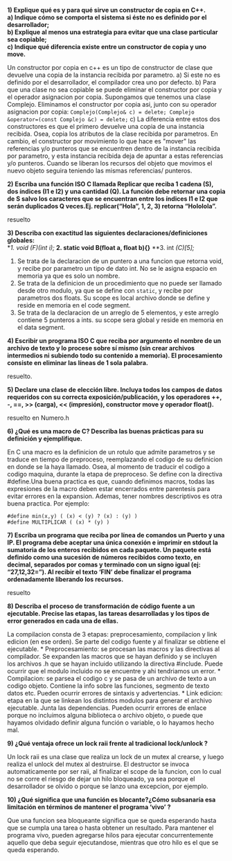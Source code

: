 **1) Explique qué es y para qué sirve un constructor de copia en C++.**  
  **a) Indique cómo se comporta el sistema si éste no es definido por el desarrollador;**  
  **b) Explique al menos una estrategia para evitar que una clase particular sea copiable;**  
  **c) Indique qué diferencia existe entre un constructor de copia y uno move.**      

Un constructor por copia en c++ es un tipo de constructor de clase que devuelve una copia de la instancia recibida por parametro.
  a) Si este no es definido por el desarrollador, el compilador crea uno por defecto.
  b) Para que una clase no sea copiable se puede eliminar el constructor por copia y el operador asignacion por copia. Supongamos que tenemos una clase Complejo. Eliminamos el constructor por copia asi, junto con su operador asignacion por copia:
    ```
    Complejo(Complejo& c) = delete;
    Complejo &operator=(const Complejo &c) = delete;
    ```
  c) La diferencia entre estos dos constructores es que el primero devuelve una copia de una instancia recibida. Osea, copia los atributos de la clase recibida por parametros. En cambio, el constructor por movimiento lo que hace es "mover" las referencias y/o punteros que se encuentren dentro de la instancia recibida por parametro, y esta instancia recibida deja de apuntar a estas referencias y/o punteros. Cuando se liberan los recursos del objeto que movimos el nuevo objeto seguira teniendo las mismas referencias/ punteros.

  **2) Escriba una función ISO C llamada Replicar que reciba 1 cadena (S), dos índices (I1 e I2) y una cantidad (Q). La función debe retornar una copia de S salvo los caracteres que se encuentran entre los índices I1 e I2 que serán duplicados Q veces.Ej. replicar(“Hola”, 1, 2, 3) retorna “Hololola”.**  

resuelto

  **3) Describa con exactitud las siguientes declaraciones/definiciones globales:**  
  **1. void (*F)(int i);**
  **2. static void B(float a, float b){}**
  **3. int *(*C)[5];**

  1. Se trata de la declaracion de un puntero a una funcion que retorna void, y recibe por parametro un tipo de dato int. No se le asigna espacio en memoria ya que es solo un nombre.
  2. Se trata de la definicion de un procedimiento que no puede ser llamado desde otro modulo, ya que se define con ```static```, y recibe por parametros dos floats. Su scope es local archivo donde se define y reside en memoria en el code segment.
  3. Se trata de la declaracion de un arreglo de 5 elementos, y este arreglo contiene 5 punteros a ints. su scope sera global y reside en memoria en el data segment.

  **4) Escribir un programa ISO C que reciba por argumento el nombre de un archivo de texto y lo procese sobre sí mismo (sin crear archivos intermedios ni subiendo todo su contenido a memoria). El procesamiento consiste en eliminar las líneas de 1 sola palabra.**

  resuelto.

  **5) Declare una clase de elección libre. Incluya todos los campos de datos requeridos con su correcta exposición/publicación, y los operadores ++, -, ==, >> (carga), << (impresión), constructor move y operador float().**  

resuelto en Numero.h

**6) ¿Qué es una macro de C? Describa las buenas prácticas para su definición y ejemplifique.**  

En C una macro es la definicion de un rotulo que admite parametros y se traduce en tiempo de preproceso, reemplazando el codigo de su definicion en donde se la haya llamado. Osea, al momento de traducir el codigo a codigo maquina, durante la etapa de preproceso. Se define con la directiva #define.Una buena practica es que, cuando definimos macros, todas las expresiones de la macro deben estar encerrados entre parentesis para evitar errores en la expansion. Ademas, tener nombres descriptivos es otra buena practica. Por ejemplo:
```
#define min(x,y) ( (x) < (y) ? (x) : (y) )
#define MULTIPLICAR ( (x) * (y) )
```

  **7) Escriba un programa que reciba por línea de comandos un Puerto y una IP. El programa debe aceptar una única conexión e imprimir en stdout la sumatoria de los enteros recibidos en cada paquete. Un paquete está definido como una sucesión de números recibidos como texto, en decimal, separados por comas y terminado con un signo igual (ej: “27,12,32=”). Al recibir el texto ‘FIN’ debe finalizar el programa ordenadamente liberando los recursos.**

resuelto

  **8) Describa el proceso de transformación de código fuente a un ejecutable. Precise las etapas, las tareas desarrolladas y los tipos de error generados en cada una de ellas.**

  La compilacion consta de 3 etapas: preprocesamiento, compilacion y link edicion (en ese orden). Se parte del codigo fuente y al finalizar se obtiene el ejecutable.
    * Preprocesamiento: se procesan las macros y las directivas al compilador. Se expanden las macros que se hayan definido y se incluyen los archivos .h que se hayan incluido utilizando la directiva #include. Puede ocurrir que el modulo incluido no se encuentre y ahi tendriamos un error.
    * Compilacion: se parsea el codigo c y se pasa de un archivo de texto a un codigo objeto. Contiene la info sobre las funciones, segmento de texto datos etc. Pueden ocurrir errores de sintaxis y advertencias.
    * Link edicion: etapa en la que se linkean los distintos modulos para generar el archivo ejecutable. Junta las dependencias. Pueden ocurrir errores de enlace  porque no incluimos alguna biblioteca o archivo objeto, o puede que hayamos olvidado definir alguna función o variable, o lo hayamos hecho mal.

  **9) ¿Qué ventaja ofrece un lock raii frente al tradicional lock/unlock ?**  

  Un lock raii es una clase que realiza un lock de un mutex al crearse, y luego realiza el unlock del mutex al destruirse. El destructor se invoca automaticamente por ser raii, al finalizar el scope de la funcion, con lo cual no se corre el riesgo de dejar un hilo bloqueado, ya sea porque el desarrollador se olvido o porque se lanzo una excepcion, por ejemplo.

  **10) ¿Qué significa que una función es blocante?¿Cómo subsanaría esa limitación en términos de mantener el programa ‘vivo’ ?**  

  Que una funcion sea bloqueante significa que se queda esperando hasta que se cumpla una tarea o hasta obtener un resultado. Para mantener el programa vivo, pueden agregarse hilos para ejecutar concurrentemente aquello que deba seguir ejecutandose, mientras que otro hilo es el que se queda esperando.
